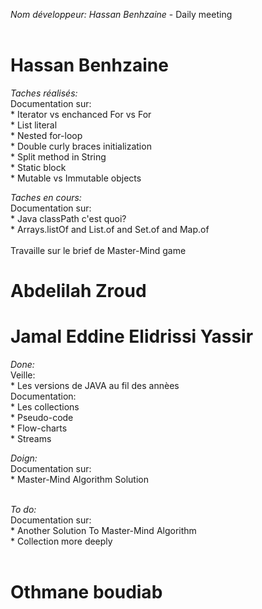 *Nom développeur: Hassan Benhzaine* - Daily meeting<br><br>

# Hassan Benhzaine

*Taches réalisés:*<br>
    Documentation sur:<br>
    * Iterator vs enchanced For vs For<br>
    * List literal<br>
    * Nested for-loop<br>
    * Double curly braces initialization<br>
    * Split method in String<br>
    * Static block<br>
    * Mutable vs Immutable objects<br>

*Taches en cours:*<br>
    Documentation sur:<br>
    * Java classPath  c'est quoi?<br>
    * Arrays.listOf  and List.of and Set.of and Map.of<br>
    <br>
    Travaille sur le brief de Master-Mind game

# Abdelilah Zroud 

# Jamal Eddine Elidrissi Yassir

*Done:*<br>
    Veille:<br>
        * Les versions de JAVA au fil des annèes<br>
    Documentation:<br>
        * Les collections<br>
        * Pseudo-code<br>
        * Flow-charts<br>
        * Streams<br>

*Doign:*<br>
    Documentation sur:<br>
        * Master-Mind Algorithm Solution <br>
    <br>
    
*To do:*<br>
    Documentation sur:<br>
        * Another Solution To Master-Mind Algorithm  <br>
        * Collection more deeply <br>
    <br>


# Othmane boudiab


